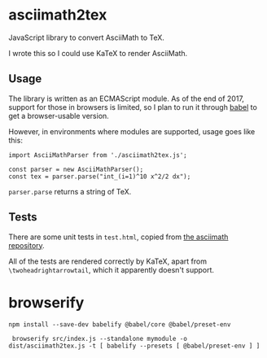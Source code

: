 # asciimath2tex
JavaScript library to convert AsciiMath to TeX.

I wrote this so I could use KaTeX to render AsciiMath.

## Usage

The library is written as an ECMAScript module. As of the end of 2017, support for those in browsers is limited, so I plan to run it through [babel](https://babeljs.io/) to get a browser-usable version.

However, in environments where modules are supported, usage goes like this:

```
import AsciiMathParser from './asciimath2tex.js';

const parser = new AsciiMathParser();
const tex = parser.parse("int_(i=1)^10 x^2/2 dx");
```

`parser.parse` returns a string of TeX.

## Tests

There are some unit tests in `test.html`, copied from [the asciimath repository](https://github.com/asciimath/asciimathml/blob/master/test/unittests.js). 

All of the tests are rendered correctly by KaTeX, apart from `\twoheadrightarrowtail`, which it apparently doesn't support.

# browserify

```
npm install --save-dev babelify @babel/core @babel/preset-env
```

```
 browserify src/index.js --standalone mymodule -o dist/asciimath2tex.js -t [ babelify --presets [ @babel/preset-env ] ]
```
